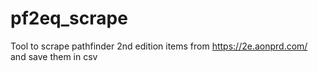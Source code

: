 # pf2eq_scrape
Tool to scrape pathfinder 2nd edition items from https://2e.aonprd.com/ and save them in csv
